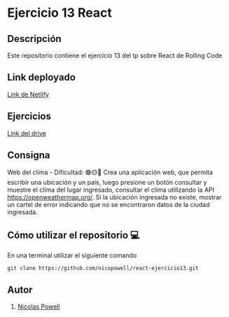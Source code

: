 # Ejercicio 13 React

## Descripción

Este repositorio contiene el ejercicio 13 del tp sobre React de Rolling Code

## Link deployado
[Link de Netlify](https://nicopowell-react-ejercicio13.netlify.app/)

## Ejercicios
[Link del drive](https://docs.google.com/document/d/1yFK09NIwbUug5p0M_q1ESPXH4xaCS9sNqzYEOehxoJc/edit)

## Consigna

Web del clima - Dificultad:  🟢🟡🔴
Crea una aplicación web, que permita escribir una ubicación y un país, luego presione un botón consultar y muestre el clima del lugar ingresado, consultar el clima utilizando la API https://openweathermap.org/. Si la ubicación ingresada no existe, mostrar un cartel de error indicando que no se encontraron datos de la ciudad ingresada.

## Cómo utilizar el repositorio 💻

En una terminal utilizar el siguiente comando

```
git clone https://github.com/nicopowell/react-ejercicio13.git
```

## Autor

1. [Nicolas Powell](https://github.com/nicopowell)
